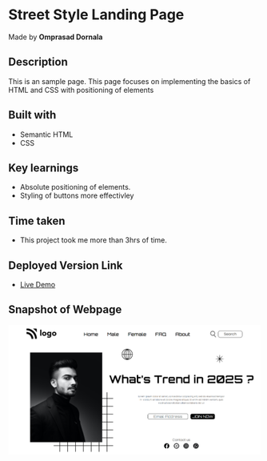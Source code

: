 # Street Style Landing Page

Made by **Omprasad Dornala**

## Description

This is an sample page. This page focuses on implementing the basics of HTML and CSS with positioning of elements

## Built with

- Semantic HTML
- CSS

## Key learnings

- Absolute positioning of elements.
- Styling of buttons more effectivley

## Time taken

- This project took me more than 3hrs of time.

## Deployed Version Link

- [Live Demo](https://street-style-landing-page-op.netlify.app/)

## Snapshot of Webpage

![Desktop view](./Thumbnail.png)
